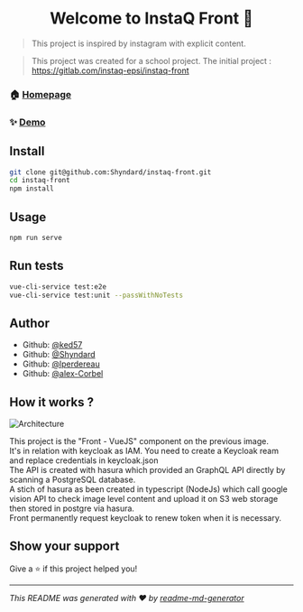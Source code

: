 <h1 align="center">Welcome to InstaQ Front 👋</h1>

> This project is inspired by instagram with explicit content.

> This project was created for a school project. The initial project : https://gitlab.com/instaq-epsi/instaq-front

### 🏠 [Homepage](https://front.k8s.d0do.fr)
### ✨ [Demo](https://front.k8s.d0do.fr)

## Install

```sh
git clone git@github.com:Shyndard/instaq-front.git
cd instaq-front
npm install
```

## Usage

```sh
npm run serve
```

## Run tests

```sh
vue-cli-service test:e2e
vue-cli-service test:unit --passWithNoTests
```

## Author

* Github: [@ked57](https://github.com/Ked57)
* Github: [@Shyndard](https://github.com/Shyndard)
* Github: [@lperdereau](https://github.com/lperdereau)
* Github: [@alex-Corbel](https://github.com/Alex-Corbel)

## How it works ?

<img alt="Architecture" src="http://img.shyndard.eu/3v2COdR.png" />

This project is the "Front - VueJS" component on the previous image.
<br/>
It's in relation with keycloak as IAM. You need to create a Keycloak ream and replace credentials in keycloak.json
<br/>
The API is created with hasura which provided an GraphQL API directly by scanning a PostgreSQL database.
<br/>
A stich of hasura as been created in typescript (NodeJs) which call google vision API to check image level content and upload it on S3 web storage then stored in postgre via hasura.
<br>
Front permanently request keycloak to renew token when it is necessary.

## Show your support

Give a ⭐️ if this project helped you!

***
_This README was generated with ❤️ by [readme-md-generator](https://github.com/kefranabg/readme-md-generator)_